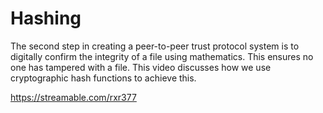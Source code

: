 Hashing
=======

The second step in creating a peer-to-peer trust protocol system is to digitally confirm the integrity of a file using mathematics. This ensures no one has tampered with a file. This video discusses how we use cryptographic hash functions to achieve this.

https://streamable.com/rxr377

 